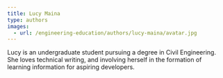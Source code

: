 ```yaml
---
title: Lucy Maina
type: authors
images:
  - url: /engineering-education/authors/lucy-maina/avatar.jpg 
---
```

Lucy is an undergraduate student pursuing a degree in Civil Engineering. She loves technical writing, and involving herself in the formation of learning information for aspiring developers.
